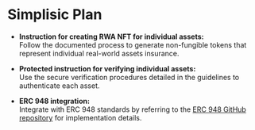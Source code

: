 # Simplisic Plan

- **Instruction for creating RWA NFT for individual assets:**  
    Follow the documented process to generate non-fungible tokens that represent individual real-world assets insurance.

- **Protected instruction for verifying individual assets:**  
    Use the secure verification procedures detailed in the guidelines to authenticate each asset.

- **ERC 948 integration:**  
    Integrate with ERC 948 standards by referring to the [ERC 948 GitHub repository](https://github.com/johngriffin/ERC948/tree/master) for implementation details.